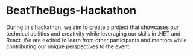 # BeatTheBugs-Hackathon
During this hackathon, we aim to create a project that showcases our technical abilities and creativity while leveraging our skills in .NET and React. We are excited to learn from other participants and mentors while contributing our unique perspectives to the event.

